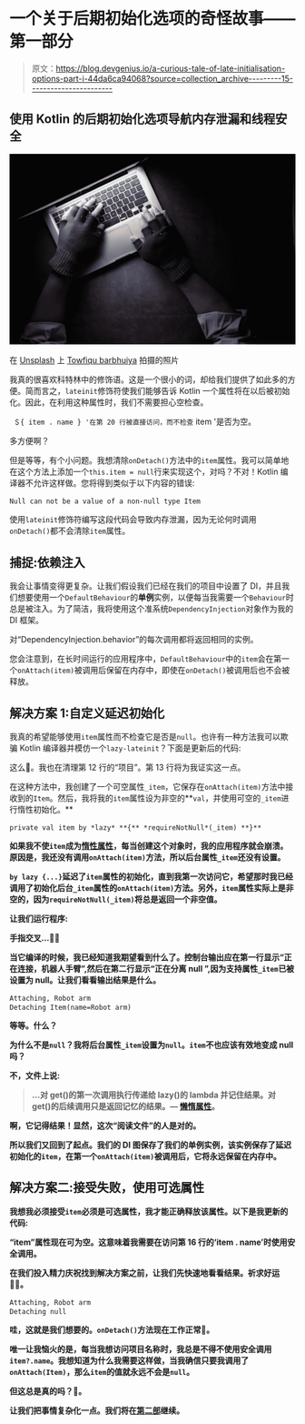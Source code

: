 # 一个关于后期初始化选项的奇怪故事——第一部分

> 原文：<https://blog.devgenius.io/a-curious-tale-of-late-initialisation-options-part-i-44da6ca94068?source=collection_archive---------15----------------------->

## 使用 Kotlin 的后期初始化选项导航内存泄漏和线程安全

![](img/cbf353f396d9cf57eaaf44c2014df24c.png)

在 [Unsplash](https://unsplash.com?utm_source=medium&utm_medium=referral) 上 [Towfiqu barbhuiya](https://unsplash.com/@towfiqu999999?utm_source=medium&utm_medium=referral) 拍摄的照片

我真的很喜欢科特林中的修饰语。这是一个很小的词，却给我们提供了如此多的方便。简而言之，`lateinit`修饰符使我们能够告诉 Kotlin 一个属性将在以后被初始化。因此，在利用这种属性时，我们不需要担心空检查。

` ＄{ item . name } '在第 20 行被直接访问，而不检查` item '是否为空。

多方便啊？

但是等等，有个小问题。我想清除`onDetach()`方法中的`item`属性。我可以简单地在这个方法上添加一个`this.item = null`行来实现这个，对吗？不对！Kotlin 编译器不允许这样做。您将得到类似于以下内容的错误:

```
Null can not be a value of a non-null type Item
```

使用`lateinit`修饰符编写这段代码会导致内存泄漏，因为无论何时调用`onDetach()`都不会清除`item`属性。

## 捕捉:依赖注入

我会让事情变得更复杂。让我们假设我们已经在我们的项目中设置了 DI，并且我们想要使用一个`DefaultBehaviour`的**单例**实例，以便每当我需要一个`Behaviour`时总是被注入。为了简洁，我将使用这个准系统`DependencyInjection`对象作为我的 DI 框架。

对“DependencyInjection.behavior”的每次调用都将返回相同的实例。

您会注意到，在长时间运行的应用程序中，`DefaultBehaviour`中的`item`会在第一个`onAttach(item)`被调用后保留在内存中，即使在`onDetach()`被调用后也不会被释放。

## 解决方案 1:自定义延迟初始化

我真的希望能够使用`item`属性而不检查它是否是`null`。也许有一种方法我可以欺骗 Kotlin 编译器并模仿一个`lazy-lateinit`？下面是更新后的代码:

这么🎉。我也在清理第 12 行的“项目”。第 13 行将为我证实这一点。

在这种方法中，我创建了一个可空属性`_item`，它保存在`onAttach(item)`方法中接收到的`Item`。然后，我将我的`item`属性设为非空的**`val`，并使用可空的`_item`进行惰性初始化。**

```
private val item by *lazy* **{** *requireNotNull*(_item) **}**
```

**如果我不使`item`成为[惰性属性](https://kotlinlang.org/docs/delegated-properties.html#lazy-properties)，每当创建这个对象时，我的应用程序就会崩溃。原因是，我还没有调用`onAttach(item)`方法，所以后台属性`_item`还没有设置。**

**`by lazy {...}`延迟了`item`属性的初始化，直到我第一次访问它，希望那时我已经调用了初始化后台`_item`属性的`onAttach(item)`方法。另外，`item`属性实际上是非空的，因为`requireNotNull(_item)`将总是返回一个非空值。**

**让我们运行程序:**

**手指交叉…🤞🏾**

**当它编译的时候，我已经知道我期望看到什么了。控制台输出应在第一行显示“正在连接，机器人手臂”,然后在第二行显示“正在分离 null ”,因为支持属性`_item`已被设置为 null。让我们看看输出结果是什么。**

```
Attaching, Robot arm
Detaching Item(name=Robot arm)
```

**等等。什么？**

**为什么不是`null`？我将后台属性`_item`设置为`null`。`item`不也应该有效地变成 null 吗？**

**不，文件上说:**

> **…对 get()的第一次调用执行传递给 lazy()的 lambda 并记住结果。对 get()的后续调用只是返回记忆的结果。— [懒惰属性](https://kotlinlang.org/docs/delegated-properties.html#lazy-properties)。**

**啊，它记得结果！显然，这次“阅读文件”的人是对的。**

**所以我们又回到了起点。我们的 DI 图保存了我们的单例实例，该实例保存了延迟初始化的`item`，在第一个`onAttach(item)`被调用后，它将永远保留在内存中。**

## **解决方案二:接受失败，使用可选属性**

**我想我必须接受`item`必须是可选属性，我才能正确释放该属性。以下是我更新的代码:**

**“item”属性现在可为空。这意味着我需要在访问第 16 行的‘item . name’时使用安全调用。**

**在我们投入精力庆祝找到解决方案之前，让我们先快速地看看结果。祈求好运🤞🏾。**

```
Attaching, Robot arm
Detaching null
```

**哇，这就是我们想要的。`onDetach()`方法现在工作正常🎉。**

**唯一让我恼火的是，每当我想访问项目名称时，我总是不得不使用安全调用`item?.name`。我想知道为什么我需要这样做，当我确信只要我调用了`onAttach(Item)`，那么`item`的值就永远不会是`null`。**

**但这总是真的吗？🤔。**

**让我们把事情复杂化一点。我们将在[第二部](https://bendaniel10.medium.com/a-curious-tale-of-late-initialisation-options-part-ii-339a85e08961)继续。**
